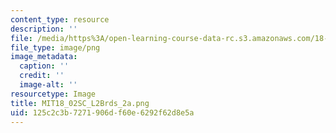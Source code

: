```yaml
---
content_type: resource
description: ''
file: /media/https%3A/open-learning-course-data-rc.s3.amazonaws.com/18-02sc-multivariable-calculus-fall-2010/125c2c3b7271906df60e6292f62d8e5a_MIT18_02SC_L2Brds_2a.png
file_type: image/png
image_metadata:
  caption: ''
  credit: ''
  image-alt: ''
resourcetype: Image
title: MIT18_02SC_L2Brds_2a.png
uid: 125c2c3b-7271-906d-f60e-6292f62d8e5a
---
```

